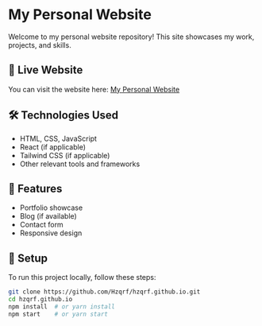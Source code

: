 # My Personal Website

Welcome to my personal website repository! This site showcases my work, projects, and skills.

## 🚀 Live Website  
You can visit the website here: [My Personal Website](https://hzqrf.github.io/)

## 🛠️ Technologies Used  
- HTML, CSS, JavaScript  
- React (if applicable)  
- Tailwind CSS (if applicable)  
- Other relevant tools and frameworks  

## 📌 Features  
- Portfolio showcase  
- Blog (if available)  
- Contact form  
- Responsive design  

## 📂 Setup  
To run this project locally, follow these steps:

```bash
git clone https://github.com/Hzqrf/hzqrf.github.io.git
cd hzqrf.github.io
npm install  # or yarn install
npm start    # or yarn start
